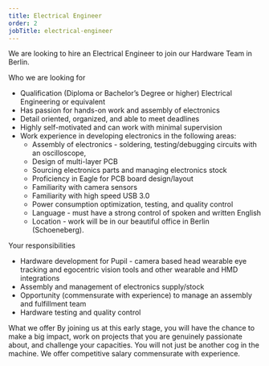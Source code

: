 ```yaml
---
title: Electrical Engineer
order: 2
jobTitle: electrical-engineer
---
```


We are looking to hire an Electrical Engineer to join our Hardware Team in Berlin. 

Who we are looking for
  + Qualification (Diploma or Bachelor’s Degree or higher) Electrical Engineering or equivalent
  + Has passion for hands-on work and assembly of electronics
  + Detail oriented, organized, and able to meet deadlines
  + Highly self-motivated and can work with minimal supervision
  + Work experience in developing electronics in the following areas:
    + Assembly of electronics - soldering, testing/debugging circuits with an oscilloscope,  
    + Design of multi-layer PCB
    + Sourcing electronics parts and managing electronics stock
    + Proficiency in Eagle for PCB board design/layout
    + Familiarity with camera sensors
    + Familiarity with high speed USB 3.0 
    + Power consumption optimization, testing, and quality control
    + Language - must have a strong control of spoken and written English
    + Location - work will be in our beautiful office in Berlin (Schoeneberg).
  
Your responsibilities
  +  Hardware development for Pupil - camera based head wearable eye tracking and egocentric vision tools and other wearable and HMD integrations
  +  Assembly and management of electronics supply/stock
  +  Opportunity (commensurate with experience) to manage an assembly and fulfillment team 
  +  Hardware testing and quality control

What we offer
By joining us at this early stage, you will have the chance to make a big impact, work on projects that you are genuinely passionate about, and challenge your capacities. You will not just be another cog in the machine. We offer competitive salary commensurate with experience. 